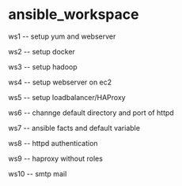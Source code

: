 # ansible_workspace

ws1 -- setup yum and webserver

ws2 -- setup docker

ws3 -- setup hadoop

ws4 -- setup webserver on ec2

ws5 -- setup loadbalancer/HAProxy

ws6 -- channge default directory and port of httpd

ws7 -- ansible facts and default variable

ws8 -- httpd authentication

ws9 -- haproxy without roles

ws10 -- smtp mail
